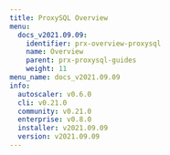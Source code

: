 ```yaml
---
title: ProxySQL Overview
menu:
  docs_v2021.09.09:
    identifier: prx-overview-proxysql
    name: Overview
    parent: prx-proxysql-guides
    weight: 11
menu_name: docs_v2021.09.09
info:
  autoscaler: v0.6.0
  cli: v0.21.0
  community: v0.21.0
  enterprise: v0.8.0
  installer: v2021.09.09
  version: v2021.09.09
---
```


